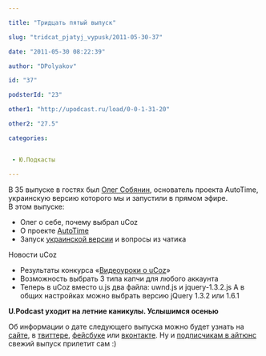 ```yaml
---

title: "Тридцать пятый выпуск"

slug: "tridcat_pjatyj_vypusk/2011-05-30-37"

date: "2011-05-30 08:22:39"

author: "DPolyakov"

id: "37"

podsterId: "23"

other1: "http://upodcast.ru/load/0-0-1-31-20"

other2: "27.5"

categories:


 - Ю.Подкасты

---
```

В 35 выпуске в гостях был [Олег Собянин](http://upodcast.ru/index/8-240), основатель проекта AutoTime, украинскую версию которого мы и запустили в прямом эфире.  
В этом выпуске:

*   Олег о себе, почему выбрал uCoz
*   О проекте [AutoTime](http://autotime.ws "http://autotime.ws")
*   Запуск [украинской версии](http://ua.autotime.ws/ "http://ua.autotime.ws/") и вопросы из чатика

  
Новости uCoz

*   Результаты конкурса «[Видеоуроки о uCoz](http://win.ucoz.ru/news/videoresults/2011-05-27-17 "http://win.ucoz.ru/news/videoresults/2011-05-27-17")»
*   Возможность выбрать 3 типа капчи для любого аккаунта
*   Теперь в uCoz вместо u.js два файла: uwnd.js и jquery-1.3.2.js А в общих настройках можно выбрать версию jQuery 1.3.2 или 1.6.1

**U.Podcast уходит на летние каникулы. Услышимся осенью**

Об информации о дате следующего выпуска можно будет узнать на [сайте](http://upodcast.ru), в [твиттере](http://twitter.com/u_podcast "http://twitter.com/u_podcast"), [фейсбуке](http://www.facebook.com/upodcast "http://www.facebook.com/upodcast") или [вконтакте](http://vkontakte.ru/public19505695 "http://vkontakte.ru/public19505695"). Ну и [подписчикам в айтюнс](itpc://upodcast.rpod.ru/rss_rq3_06a9.xml) свежий выпуск прилетит сам :)
